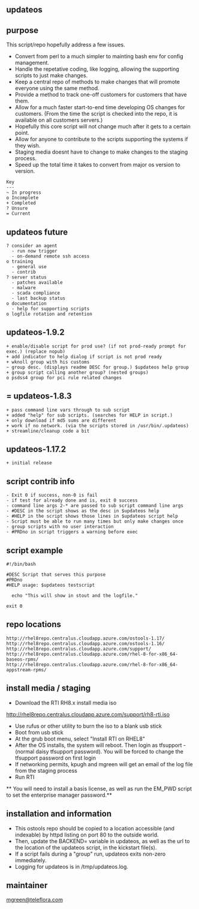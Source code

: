 updateos
--------

purpose
-------
This script/repo hopefully address a few issues.
  - Convert from perl to a much simpler to mainting bash env for config management.
  - Handle the repetative coding, like logging, allowing the supporting scripts to just make changes.
  - Keep a central repo of methods to make changes that will promote everyone using the same method.
  - Provide a method to track one-off customers for customers that have them.
  - Allow for a much faster start-to-end time developing OS changes for customers. (From the time the script is checked into the repo, it is available on all customers servers.)
  - Hopefully this core script will not change much after it gets to a certain point.
  - Allow for anyone to contribute to the scripts supporting the systems if they wish.
  - Staging media doesnt have to change to make changes to the staging process.
  - Speed up the total time it takes to convert from major os version to version.


```
Key
---
~ In progress
o Incomplete
+ Completed
? Unsure
= Current
```

updateos future
---------------
```
? consider an agent
  - run now trigger
  - on-demand remote ssh access
o training
  - general use
  - contrib
? server status
  - patches available
  - malware
  - scada compliance
  - last backup status
o documentation
  - help for supporting scripts
o logfile rotation and retention
```

updateos-1.9.2
--------------
```
+ enable/disable script for prod use? (if not prod-ready prompt for exec.) (replace nopub)
+ add indicator to help dialog if script is not prod ready
+ wknoll group with his customs
~ group desc. (displays readme DESC for group.) $updateos help group
+ group script calling another group? (nested groups)
o psdss4 group for pci rule related changes
```

= updateos-1.8.3
----------------
```
+ pass command line vars through to sub script
+ added "help" for sub scripts. (searches for HELP in script.)
+ only download if md5 sums are different
+ work if no network. (via the scripts stored in /usr/bin/.updateos)
+ streamline/cleanup code a bit 
```

updateos-1.17.2
---------------
```
+ initial release
```




script contrib info 
-------------------
```
- Exit 0 if success, non-0 is fail
- if test for already done and is, exit 0 success
- command line args 2-* are passed to sub script command line args
- #DESC in the script shows as the desc in $updateos help
- #HELP in the script shows those lines in $updateos script help
- Script must be able to run many times but only make changes once
- group scripts with no user interaction
- #PRDno in script triggers a warning before exec
```

script example
--------------
```
#!/bin/bash

#DESC Script that serves this purpose
#PRDno 
#HELP usage: $updateos testscript

  echo "This will show in stout and the logfile."

exit 0
```

repo locations
--------------
```
http://rhel8repo.centralus.cloudapp.azure.com/ostools-1.17/
http://rhel8repo.centralus.cloudapp.azure.com/ostools-1.16/
http://rhel8repo.centralus.cloudapp.azure.com/support/
http://rhel8repo.centralus.cloudapp.azure.com/rhel-8-for-x86_64-baseos-rpms/
http://rhel8repo.centralus.cloudapp.azure.com/rhel-8-for-x86_64-appstream-rpms/
```


install media / staging
-----------------------
- Download the RTI RH8.x install media iso  

http://rhel8repo.centralus.cloudapp.azure.com/support/rh8-rti.iso

- Use rufus or other utility to burn the iso to a blank usb stick 
- Boot from usb stick  
- At the grub boot menu, select "Install RTI on RHEL8"  
- After the OS installs, the system will reboot. Then login as tfsupport - (normal daisy tfsupport password). You will be forced to change the tfsupport password on first login  
- If networking permits, kpugh and mgreen will get an email of the log file from the staging process  
- Run RTI

** You will need to install a basis license, as well as run the EM_PWD script to set the enterprise manager password.**


installation and information
----------------------------
- This ostools repo should be copied to a location accessible (and indexable) by httpd listing on port 80 to the outside world.
- Then, update the BACKEND= variable in updateos, as well as the url to the location of the updateos script, in the kickstart file(s).
- If a script fails during a "group" run, updateos exits non-zero immediately.
- Logging for updateos is in /tmp/updateos.log.


maintainer
----------
mgreen@teleflora.com

